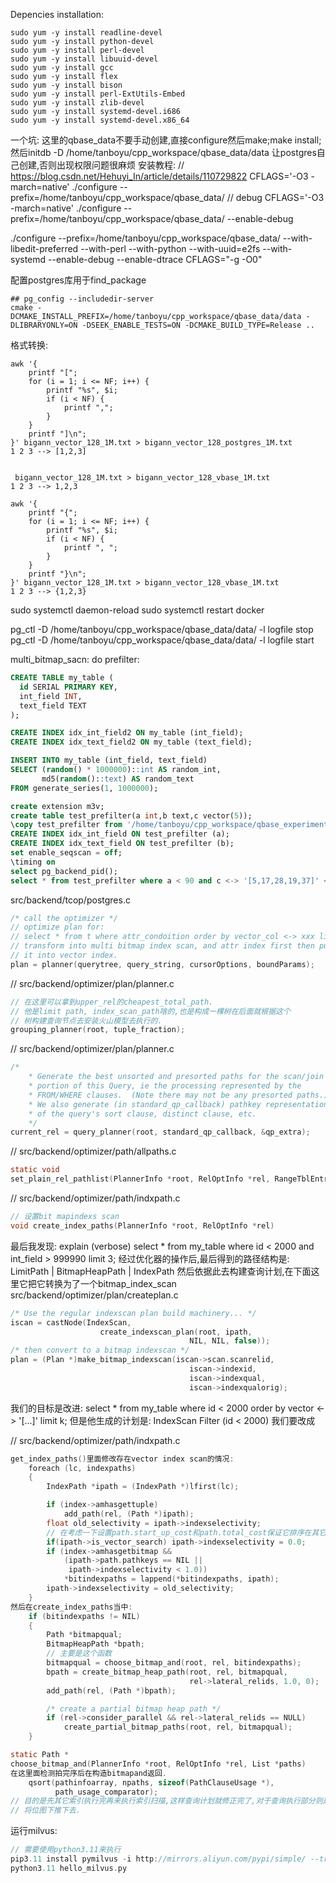 Depencies installation:
```shell
sudo yum -y install readline-devel
sudo yum -y install python-devel
sudo yum -y install perl-devel
sudo yum -y install libuuid-devel
sudo yum -y install gcc
sudo yum -y install flex
sudo yum -y install bison
sudo yum -y install perl-ExtUtils-Embed
sudo yum -y install zlib-devel   
sudo yum -y install systemd-devel.i686
sudo yum -y install systemd-devel.x86_64
```
一个坑: 这里的qbase_data不要手动创建,直接configure然后make;make install; 然后initdb -D /home/tanboyu/cpp_workspace/qbase_data/data
让postgres自己创建,否则出现权限问题很麻烦
安装教程:
// https://blog.csdn.net/Hehuyi_In/article/details/110729822
CFLAGS='-O3 -march=native' ./configure --prefix=/home/tanboyu/cpp_workspace/qbase_data/
// debug
CFLAGS='-O3 -march=native' ./configure --prefix=/home/tanboyu/cpp_workspace/qbase_data/  --enable-debug

./configure --prefix=/home/tanboyu/cpp_workspace/qbase_data/ --with-libedit-preferred --with-perl --with-python --with-uuid=e2fs --with-systemd --enable-debug --enable-dtrace CFLAGS="-g -O0"

配置postgres库用于find_package
```shell
## pg_config --includedir-server
cmake -DCMAKE_INSTALL_PREFIX=/home/tanboyu/cpp_workspace/qbase_data/data -DLIBRARYONLY=ON -DSEEK_ENABLE_TESTS=ON -DCMAKE_BUILD_TYPE=Release ..
```
格式转换:
```shell
awk '{
    printf "[";
    for (i = 1; i <= NF; i++) {
        printf "%s", $i;
        if (i < NF) {
            printf ",";
        }
    }
    printf "]\n";
}' bigann_vector_128_1M.txt > bigann_vector_128_postgres_1M.txt
1 2 3 --> [1,2,3]


 bigann_vector_128_1M.txt > bigann_vector_128_vbase_1M.txt
1 2 3 --> 1,2,3

awk '{
    printf "{";
    for (i = 1; i <= NF; i++) {
        printf "%s", $i;
        if (i < NF) {
            printf ", ";
        }
    }
    printf "}\n";
}' bigann_vector_128_1M.txt > bigann_vector_128_vbase_1M.txt
1 2 3 --> {1,2,3}
```

sudo systemctl daemon-reload
sudo systemctl restart docker

pg_ctl -D /home/tanboyu/cpp_workspace/qbase_data/data/ -l logfile stop
pg_ctl -D /home/tanboyu/cpp_workspace/qbase_data/data/ -l logfile start

multi_bitmap_sacn: do prefilter:
```sql
CREATE TABLE my_table (
  id SERIAL PRIMARY KEY,
  int_field INT,
  text_field TEXT
);

CREATE INDEX idx_int_field2 ON my_table (int_field);
CREATE INDEX idx_text_field2 ON my_table (text_field);

INSERT INTO my_table (int_field, text_field)
SELECT (random() * 1000000)::int AS random_int,
       md5(random()::text) AS random_text
FROM generate_series(1, 1000000);
```
```sql
create extension m3v;
create table test_prefilter(a int,b text,c vector(5));
\copy test_prefilter from '/home/tanboyu/cpp_workspace/qbase_experiments/test_prefilter.csv' WITH (FORMAT csv, DELIMITER '|');
CREATE INDEX idx_int_field ON test_prefilter (a);
CREATE INDEX idx_text_field ON test_prefilter (b);
set enable_seqscan = off;
\timing on
select pg_backend_pid();
select * from test_prefilter where a < 90 and c <-> '[5,17,28,19,37]' < 87;
```

src/backend/tcop/postgres.c
```c
/* call the optimizer */
// optimize plan for:
// select * from t where attr_condoition order by vector_col <-> xxx limit k;
// transform into multi bitmap index scan, and attr index first then push down 
// it into vector index.
plan = planner(querytree, query_string, cursorOptions, boundParams);
```


// src/backend/optimizer/plan/planner.c
```c
// 在这里可以拿到upper_rel的cheapest_total_path.
// 他是limit path, index_scan_path啥的,也是构成一棵树在后面就根据这个
// 树构建查询节点去安装火山模型去执行的.
grouping_planner(root, tuple_fraction);
```

// src/backend/optimizer/plan/planner.c
```c
/*
    * Generate the best unsorted and presorted paths for the scan/join
    * portion of this Query, ie the processing represented by the
    * FROM/WHERE clauses.  (Note there may not be any presorted paths.)
    * We also generate (in standard_qp_callback) pathkey representations
    * of the query's sort clause, distinct clause, etc.
    */
current_rel = query_planner(root, standard_qp_callback, &qp_extra);
```

// src/backend/optimizer/path/allpaths.c
```c
static void
set_plain_rel_pathlist(PlannerInfo *root, RelOptInfo *rel, RangeTblEntry *rte)
```

// src/backend/optimizer/path/indxpath.c
```c
// 设置bit mapindexs scan
void create_index_paths(PlannerInfo *root, RelOptInfo *rel)

```

最后我发现:
explain (verbose) select * from my_table where id < 2000 and  int_field > 999990 limit 3;
经过优化器的操作后,最后得到的路径结构是:
LimitPath
    |
BitmapHeapPath
    |
IndexPath
然后依据此去构建查询计划,在下面这里它把它转换为了一个bitmap_index_scan
src/backend/optimizer/plan/createplan.c
```c
/* Use the regular indexscan plan build machinery... */
iscan = castNode(IndexScan,
                    create_indexscan_plan(root, ipath,
                                        NIL, NIL, false));
/* then convert to a bitmap indexscan */
plan = (Plan *)make_bitmap_indexscan(iscan->scan.scanrelid,
                                        iscan->indexid,
                                        iscan->indexqual,
                                        iscan->indexqualorig);
```
我们的目标是改进:
select * from my_table where id < 2000 order by vector <-> '[...]' limit k;
但是他生成的计划是:
IndexScan
    Filter (id < 2000)
我们要改成

// src/backend/optimizer/path/indxpath.c
```c
get_index_paths()里面修改存在vector index scan的情况:
	foreach (lc, indexpaths)
	{
		IndexPath *ipath = (IndexPath *)lfirst(lc);

		if (index->amhasgettuple)
			add_path(rel, (Path *)ipath);
		float old_selectivity = ipath->indexselectivity;
        // 在考虑一下设置path.start_up_cost和path.total_cost保证它排序在其它索引扫描完之后
		if(ipath->is_vector_search) ipath->indexselectivity = 0.0;
		if (index->amhasgetbitmap &&
			(ipath->path.pathkeys == NIL ||
			 ipath->indexselectivity < 1.0))
			*bitindexpaths = lappend(*bitindexpaths, ipath);
		ipath->indexselectivity = old_selectivity;
	}
然后在create_index_paths当中:
	if (bitindexpaths != NIL)
	{
		Path *bitmapqual;
		BitmapHeapPath *bpath;
        // 主要是这个函数
		bitmapqual = choose_bitmap_and(root, rel, bitindexpaths);
		bpath = create_bitmap_heap_path(root, rel, bitmapqual,
										rel->lateral_relids, 1.0, 0);
		add_path(rel, (Path *)bpath);

		/* create a partial bitmap heap path */
		if (rel->consider_parallel && rel->lateral_relids == NULL)
			create_partial_bitmap_paths(root, rel, bitmapqual);
	}

static Path *
choose_bitmap_and(PlannerInfo *root, RelOptInfo *rel, List *paths)
在这里面检测拍完序后在构造bitmapand返回.
	qsort(pathinfoarray, npaths, sizeof(PathClauseUsage *),
		  path_usage_comparator);
// 目的是先其它索引执行完再来执行索引扫描,这样查询计划就修正完了,对于查询执行部分则是需要在MultiBitmapAndIndexScan执行阶段
// 将位图下推下去.
```



运行milvus:
```c++
// 需要使用python3.11来执行
pip3.11 install pymilvus -i http://mirrors.aliyun.com/pypi/simple/ --trusted-host mirrors.aliyun.com
python3.11 hello_milvus.py 
```

